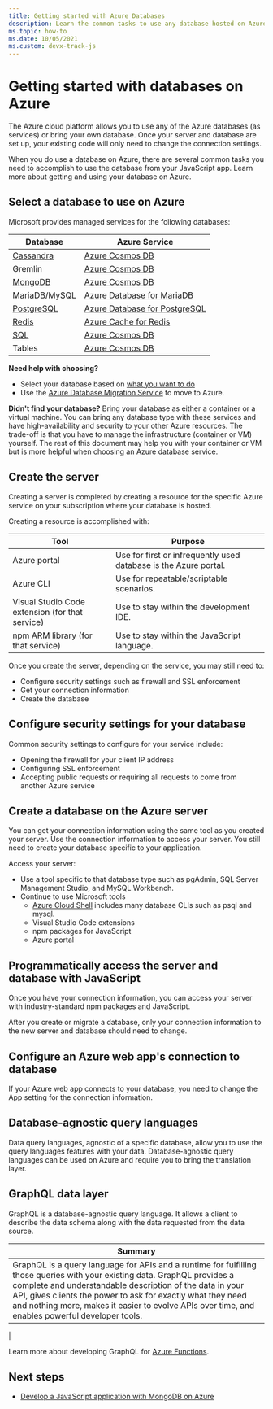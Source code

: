 ```yaml
---
title: Getting started with Azure Databases 
description: Learn the common tasks to use any database hosted on Azure.  
ms.topic: how-to
ms.date: 10/05/2021
ms.custom: devx-track-js
---
```


# Getting started with databases on Azure

The Azure cloud platform allows you to use any of the Azure databases (as services) or bring your own database. Once your server and database are set up, your existing code will only need to change the connection settings. 

When you do use a database on Azure, there are several common tasks you need to accomplish to use the database from your JavaScript app. Learn more about getting and using your database on Azure. 

## Select a database to use on Azure

Microsoft provides managed services for the following databases:

|Database|Azure Service|
|--|--|
|[Cassandra](use-cassandra-as-cosmos-db.md)|[Azure Cosmos DB](/azure/cosmos-db/)|
|Gremlin|[Azure Cosmos DB](/azure/cosmos-db/)|
|[MongoDB](use-mongodb-as-cosmosdb.md)|[Azure Cosmos DB](/azure/cosmos-db/)|
|MariaDB/MySQL|[Azure Database for MariaDB](/azure/mariadb/)|
|[PostgreSQL](use-postgresql-db.md)|[Azure Database for PostgreSQL](/azure/postgresql/)|
|[Redis](use-azure-cache-for-redis-db.md)|[Azure Cache for Redis](/azure/azure-cache-for-redis/)|
|[SQL](use-sql-api-as-cosmos-db.md)|[Azure Cosmos DB](/azure/cosmos-db/)|
|Tables|[Azure Cosmos DB](/azure/cosmos-db/)|

**Need help with choosing?** 
* Select your database based on [what you want to do](https://azure.microsoft.com/product-categories/databases/)
* Use the [Azure Database Migration Service](/azure/dms/) to move to Azure. 

**Didn't find your database?**
Bring your database as either a container or a virtual machine. You can bring any database type with these services and have high-availability and security to your other Azure resources. The trade-off is that you have to manage the infrastructure (container or VM) yourself. The rest of this document may help you with your container or VM but is more helpful when choosing an Azure database service. 

## Create the server

Creating a server is completed by creating a resource for the specific Azure service on your subscription where your database is hosted. 

Creating a resource is accomplished with:

|Tool|Purpose|
|--|--|
|Azure portal|Use for first or infrequently used database is the Azure portal.|
|Azure CLI|Use for repeatable/scriptable scenarios.|
|Visual Studio Code extension (for that service)|Use to stay within the development IDE.|
|npm ARM library (for that service)|Use to stay within the JavaScript language.| 

Once you create the server, depending on the service, you may still need to:

* Configure security settings such as firewall and SSL enforcement
* Get your connection information
* Create the database

## Configure security settings for your database

Common security settings to configure for your service include:

* Opening the firewall for your client IP address
* Configuring SSL enforcement
* Accepting public requests or requiring all requests to come from another Azure service

## Create a database on the Azure server

You can get your connection information using the same tool as you created your server. Use the connection information to access your server. You still need to create your database specific to your application. 

Access your server: 

* Use a tool specific to that database type such as pgAdmin, SQL Server Management Studio, and MySQL Workbench. 
* Continue to use Microsoft tools
    * [Azure Cloud Shell](https://shell.azure.com) includes many database CLIs such as psql and mysql.
    * Visual Studio Code extensions
    * npm packages for JavaScript
    * Azure portal

## Programmatically access the server and database with JavaScript

Once you have your connection information, you can access your server with industry-standard npm packages and JavaScript. 

After you create or migrate a database, only your connection information to the new server and database should need to change. 

## Configure an Azure web app's connection to database

If your Azure web app connects to your database, you need to change the App setting for the connection information. 

## Database-agnostic query languages

Data query languages, agnostic of a specific database, allow you to use the query languages features with your data. Database-agnostic query languages can be used on Azure and require you to bring the translation layer.

## GraphQL data layer

GraphQL is a database-agnostic query language. It allows a client to describe the data schema along with the data requested from the data source.

|Summary|
|--|
|GraphQL is a query language for APIs and a runtime for fulfilling those queries with your existing data. GraphQL provides a complete and understandable description of the data in your API, gives clients the power to ask for exactly what they need and nothing more, makes it easier to evolve APIs over time, and enables powerful developer tools.
|

Learn more about developing GraphQL for [Azure Functions](../with-web-app/graphql/get-started.md).


## Next steps

* [Develop a JavaScript application with MongoDB on Azure](use-mongodb-as-cosmosdb.md)